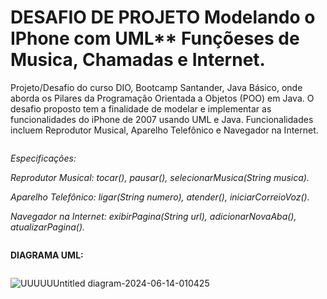  # DESAFIO DE PROJETO Modelando o IPhone com UML** Funçõeses de Musica, Chamadas e Internet.


Projeto/Desafio do curso DIO, Bootcamp Santander, Java Básico, onde aborda os Pilares da Programação Orientada a Objetos (POO) em Java. O desafio proposto tem a finalidade de modelar e implementar as funcionalidades do iPhone de 2007 usando UML e Java. Funcionalidades incluem Reprodutor Musical, Aparelho Telefônico e Navegador na Internet.

````
````
*Especificações:*

*Reprodutor Musical: tocar(), pausar(), selecionarMusica(String musica).*

*Aparelho Telefônico:*
		*ligar(String numero), atender(), iniciarCorreioVoz().*

*Navegador na Internet:*
		*exibirPagina(String url), adicionarNovaAba(), atualizarPagina().*
  
````
````

**DIAGRAMA UML:**
````
````

![UUUUUUntitled diagram-2024-06-14-010425](https://github.com/camiloMarcos/DESAFIO-DE-PROJETO-Modelando-o-IPhone-com-UML-Fun-es-de-M-sica-Chamadas-e-Internet./assets/168150194/c8e92177-2ad0-42d6-b352-1f255aec22f7)
